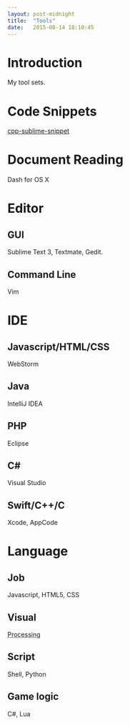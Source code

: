 ```yaml
---
layout: post-midnight
title:  "Tools"
date:   2015-08-14 18:10:45
---
```


# Introduction

My tool sets.


# Code Snippets

[cpp-sublime-snippet](https://github.com/HustLion/cpp-sublime-snippet)

# Document Reading

Dash for OS X

# Editor

## GUI
Sublime Text 3, Textmate, Gedit.

## Command Line
Vim

# IDE

## Javascript/HTML/CSS
WebStorm

## Java
IntelliJ IDEA

## PHP
Eclipse

## C#
Visual Studio

## Swift/C++/C
Xcode, AppCode


# Language

## Job
Javascript, HTML5, CSS

## Visual
<abbr title="Processing is an open source programming language and environment for people who want to program images, animation, and interactions."> Processing </abbr>

## Script
Shell, Python

## Game logic
C#, Lua